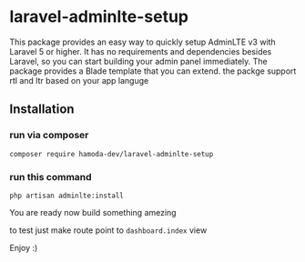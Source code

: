 # laravel-adminlte-setup
This package provides an easy way to quickly setup AdminLTE v3 with Laravel 5 or higher. It has no requirements and dependencies besides Laravel, so you can start building your admin panel immediately. The package provides a Blade template that you can extend. the packge support rtl and ltr based on your app languge

## Installation

### run via composer
`composer require hamoda-dev/laravel-adminlte-setup`

### run this command
`php artisan adminlte:install`

You are ready now build something amezing

to test just make route point to `dashboard.index` view


Enjoy :)
